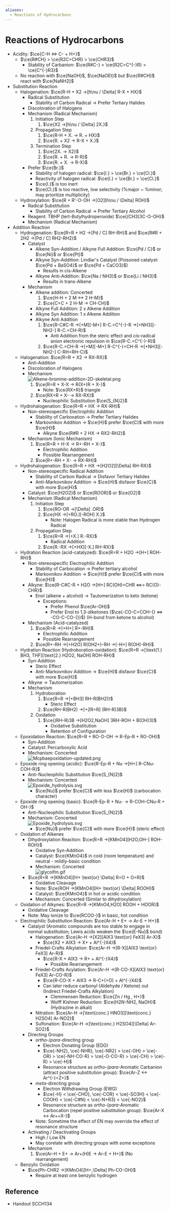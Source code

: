 ```yaml
---
aliases:
  - Reactions of Hydrocarbons
---
```


# Reactions of Hydrocarbons

- Acidity: $\ce{C-H <=> C- + H+}$
	- $\ce{R#CH} > \ce{R2C=CHR} > \ce{CHR3}$
		- Stability of Carbanion: $\ce{R#C-} > \ce{R2C=C^{-}R} > \ce{C^{-}R3}$
	- No reaction with $\ce{NaOH}$, $\ce{NaOEt}$ but $\ce{R#CH}$ react with $\ce{NaNH2}$
- Substitution Reaction
	- Halogenation: $\ce{R-H + X2 ->[h\nu / \Delta] R-X + HX}$
		- Radical Substitution
			- Stability of Carbon Radical → Prefer Tertiary Halides
		- Discoloration of Halogens
		- Mechanism (Radical Mechanism)
			1. Initiation Step
				1. $\ce{X2 ->[h\nu / \Delta] 2X.}$
			2. Propagation Step
				1. $\ce{R-H + X. -> R. + HX}$
				2. $\ce{R. + X2 -> R-X + X.}$
			3. Termination Step
				1. $\ce{2X. -> X2}$
				2. $\ce{R. + R. -> R-R}$
				3. $\ce{R. + X. -> R-X}$
		- Prefer $\ce{Br.}$
			- Stability of halogen radical: $\ce{I.} > \ce{Br.} > \ce{Cl.}$
			- Reactivity of halogen radical: $\ce{I.} < \ce{Br.} < \ce{Cl.}$
			- $\ce{I.}$ is too inert
			- $\ce{Cl.}$ is too reactive, low selectivity (%major ~ %minor; may prioritize multiplicity)
	- Hydroxylation: $\ce{R + R'-O-OH ->[O2][h\nu / \Delta] ROH}$
		- Radical Substitution
			- Stability of Carbon Radical → Prefer Tertiary Alcohol
		- Reagent: TBHP (tert-Butylhydroperoxide) $\ce{(CH3)3C-O-OH}$
		- Mechanism (Radical Mechanism)
- Addition Reaction
	- Hydrogenation: $\ce{R=R + H2 ->[Pd / C] RH-RH}$ and $\ce{R#R + 2H2 ->[Pd / C] RH2-RH2}$
		- Catalyst
			- Alkene Syn-Addition / Alkyne Full Addition: $\ce{Pd / C}$ or $\ce{Ni}$ or $\ce{Pt}$
			- Alkyne Syn-Addition: Lindlar's Catalyst (Poisoned catalyst: $\ce{Pd + BaSO4}$ or $\ce{Pd + CaCO3}$)
				- Results in cis-Alkene
			- Alkyne Anti-Addition: $\ce{Na / NH3}$ or $\ce{Li / NH3}$
				- Results in trans-Alkene
		- Mechanism
			- Alkene addition: Concerted
				1. $\ce{H-H + 2 M <-> 2 H-M}$
				2. $\ce{C=C + 2 H-M -> CH-CH}$
			- Alkyne Full Addition: 2 x Alkene Addition
			- Alkyne Syn Addition: 1 x Alkene Addition
			- Alkyne Anti Addition
				1. $\ce{R-C#C-R ->[+M][-M+] R-C.=C^{-}-R ->[+NH3][-NH2-] R-C.=CH-R}$
					- Anti Addition from the steric effect and *cis*-radical anion electronic repulsion in $\ce{R-C.=C^{-}-R}$
				2. $\ce{R-C.=CH-R ->[+M][-M+] R-C^{-}=CH-R ->[+NH3][-NH2-] C-RH=RH-C}$
	- Halogenation: $\ce{R=R + X2 -> RX-RX}$
		- Anti-Addition
		- Discoloration of Halogens
		- Mechanism  
		  ![Alkene-bromine-addition-2D-skeletal.png](https://upload.wikimedia.org/wikipedia/commons/3/33/Alkene-bromine-addition-2D-skeletal.png)
			1. $\ce{R=R + X-X -> R(X+)R + X-}$
				- Note: $\ce{RX+R}$ triangle
			2. $\ce{RX+R + X- -> RX-RX}$
				- Nucleophilic Substitution $\ce{S_{N}2}$
	- Hydrohalogenation: $\ce{R=R + HX -> RX-RH}$
		- Non-stereospecific Electrophilic Addition
			- Stability of Carboxation → Prefer Tertiary Halides
			- Markovnikov Addition → $\ce{H}$ prefer $\ce{C}$ with more $\ce{H}$
				- Alkyne $\ce{R#R + 2 HX -> RX2-RH2}$
		- Mechanism (Ionic Mechanism)
			1. $\ce{R=R + H-X -> R+-RH + X-}$
				- Electrophilic Addition
				- Possible Rearrangement
			2. $\ce{R+-RH + X- -> RX-RH}$
	- Hydrohalogenation: $\ce{R=R + HX ->[H2O2][\Delta] RH-RX}$
		- Non-stereospecific Radical Addition
			- Stability of Carbon Radical → Disfavor Tertiary Halides
			- Anti-Markovnikov Addition → $\ce{H}$ disfavor $\ce{C}$ with more $\ce{H}$
		- Catalyst: $\ce{H2O2}$ or $\ce{ROOR}$ or $\ce{O2}$
		- Mechanism (Radical Mechanism)
			1. Initiation Step
				1. $\ce{RO-OR ->[\Delta] .OR}$
				2. $\ce{HX ->[+RO.][-ROH] X.}$
					- Note: Halogen Radical is more stable than Hydrogen Radical
			2. Propagation Step
				1. $\ce{R=R ->[+X.] R.-RX}$
					- Radical Addition
				2. $\ce{R.-RX ->[+HX][-X.] RH-RX}$
	- Hydration Reaction (acid-catalyzed): $\ce{R=R + H2O ->[H+] ROH-RH}$
		- Non-stereospecific Electrophilic Addition
			- Stability of Carbocation → Prefer tertiary alcohol
			- Markovnikov Addition → $\ce{H}$ prefer $\ce{C}$ with more $\ce{H}$
		- Alkyne: $\ce{R-C#C-R + H2O ->[H+] RC(OH)=CHR <=>> RC(O)-CHR}$
			- Enol (alkene + alcohol) → Tautomerization to keto (ketone)
				- Exceptions:
					- Prefer Phenol $\ce{Ar-OH}$
					- Prefer Enol to 1,3-diketones ($\ce{-CO-C=COH-{} <=> -CO-C-CO-{}}$) (H-bond from ketone to alcohol)
		- Mechanism (Acid-catalyzed)
			1. $\ce{R=R ->[+H+] R+-RH}$
				- Electrophilic Addition
				- Possible Rearrangement
			2. $\ce{R+-RH ->[+H2O] R(OH2+)-RH ->[-H+] R(OH)-RH}$
	- Hydration Reaction (Hydroboration-oxidation): $\ce{R=R ->[\text{1.} BH3, THF][\text{2.} H2O2, NaOH] ROH-RH}$
		- Syn-Addition
			- Steric Effect
			- Anti-Markovnikov Addition → $\ce{H}$ disfavor $\ce{C}$ with more $\ce{H}$
		- Alkyne → Tautomerization
		- Mechanism
			1. Hydroboration
				1. $\ce{R=R ->[+BH3] RH-R(BH2)}$
					- Steric Effect
				2. $\ce{RH-R(BH2) ->[+2R=R] (RH-R)3B}$
			2. Oxidation
				1. $\ce{(RH-R)3B ->[H2O2,NaOH] 3RH-ROH + B(OH)3}$
					- Oxidative Substitution
					- Retention of Configuration
	 - Epoxidation Reaction: $\ce{R=R + RO-O-OH -> R-Ep-R + RO-OH}$
		 - Syn-Addition
		 - Catalyst: Percarboxylic Acid
		 - Mechanism: Concerted  
		   ![Mcpbaepoxidation-updated.png](https://upload.wikimedia.org/wikipedia/commons/5/5d/Mcpbaepoxidation-updated.png)
	 - Epoxide ring opening (acidic): $\ce{R-Ep-R + Nu ->[H+] R-CNu-COH-R}$
		 - Anti-Nucleophilic Substitution $\ce{S_{N}2}$
		 - Mechanism: Concerted  
		   ![Epoxide\_hydrolysis.svg](https://upload.wikimedia.org/wikipedia/commons/1/12/Epoxide_hydrolysis.svg)
			- $\ce{Nu}$ prefer $\ce{C}$ with less $\ce{H}$ (carbocation character)
	 - Epoxide ring opening (basic): $\ce{R-Ep-R + Nu- -> R-COH-CNu-R + OH-}$
		 - Anti-Nucleophilic Substitution $\ce{S_{N}2}$
		 - Mechanism: Concerted  
		   ![Epoxide\_hydrolysis.svg](https://upload.wikimedia.org/wikipedia/commons/1/12/Epoxide_hydrolysis.svg)
			 - $\ce{Nu}$ prefer $\ce{C}$ with more $\ce{H}$ (steric effect)
	 - Oxidation of Alkenes
		 - Dihydroxylation Reaction: $\ce{R=R ->[KMnO4][H2O,OH-] ROH-ROH}$
			 - Oxidative Syn-Addition
			 - Catalyst: $\ce{KMnO4}$ in cold (room temperature) and neutral - mildly-basic condition
			 - Mechanism: Concerted  
			   ![glycolfm.gif](https://www2.chemistry.msu.edu/faculty/reusch/virttxtjml/Images2/glycolfm.gif)
		 - $\ce{R=R ->[KMnO4][H+ \text{or} \Delta] R=O + O=R}$
			 - Oxidative Cleavage
			 - Note: $\ce{ROH ->[KMnO4][H+ \text{or} \Delta] ROOH}$
			 - Catalyst: $\ce{KMnO4}$ in hot or acidic condition
			 - Mechanism: Concerted (Similar to dihydroxylation)
	 - Oxidation of Alkynes: $\ce{R=R ->[KMnO4,H2O] ROOH + HOOR}$
		 - Oxidative Cleavage
		 - Note: May ionize to $\ce{RCOO-}$ in basic, hot condition
	 - Electrophilic Substitution Reaction: $\ce{Ar-H + E+ -> Ar-E + H+}$
		 - Catalyst (Aromatic compounds are too stable to engage in normal substitution; Lewis acids weaken the $\ce{E-Nu}$ bond)
			 - Halogenation: $\ce{Ar-H ->[X2][AlX3 \text{or} FeX3] Ar-X}$
				 - $\ce{X2 + AlX3 -> X+ + Al^{-}X4}$
			 - Friedel-Crafts Alkylation: $\ce{Ar-H ->[R-X][AlX3 \text{or} FeX3] Ar-R}$
				 - $\ce{R-X + AlX3 -> R+ + Al^{-}X4}$
					 - Possible Rearrangement
			 - Friedel-Crafts Acylation: $\ce{Ar-H ->[R-CO-X][AlX3 \text{or} FeX3] Ar-CO-R}$
				 - $\ce{R-CO-X + AlX3 -> R-C+(=O) + Al^{-}X4}$
				 - Can later reduce carbonyl (Aldehyde / Ketone) out (Indirect Friedel-Crafts Alkylation)
					 - Clemmensen Reduction: $\ce{Zn / Hg , H+}$
					 - Wolff Kishner Reduction: $\ce{H2N-NH2, NaOH}$ (Hydrazine in alkali)
			 - Nitration: $\ce{Ar-H ->[\text{conc.} HNO3][\text{conc.} H2SO4] Ar-NO2}$
			 - Sulfonation: $\ce{Ar-H ->[\text{conc.} H2SO4][\Delta] Ar-SO2}$
		 - Directing Groups
			 - *ortho*-/*para*-directing group
				 - Electron Donating Group (EDG)
				 - $\ce{-NH2}, \ce{-NHR}, \ce{-NR2} > \ce{-OH} > \ce{-OR} > \ce{-NH-CO-R} > \ce{-O-CO-R} > \ce{-CH} > \ce{-R} > \ce{-H}$
				 - Resonance structure as *ortho*-/*para*-Aromatic Carbanion (attract positive substitution group): $\ce{Ar-Z <-> Ar^{-}=Z+}$
			 - *meta*-directing group
				 - Electron Withdrawing Group (EWG)
				 - $\ce{-H} < \ce{-CHO}, \ce{-COR} < \ce{-SO3H} < \ce{-COOH} < \ce{-C#N} < \ce{-N+R3} < \ce{-NO2}$
				 - Resonance structure as *ortho*-/*para*-Aromatic Carbocation (repel positive substitution group): $\ce{Ar-X <-> Ar+=X-}$
			 - Note: Sometime the effect of EN may override the effect of resonance structure
		 - Activating / Deactivating Groups
			 - High / Low EN
			 - May corelate with directing groups with some exceptions
		 - Mechanism
			 1. $\ce{Ar-H + E+ -> Ar+(H)E -> Ar-E + H+}$ (No rearrangement)
	 - Benzylic Oxidation
		 - $\ce{Ph-CHR2 ->[KMnO4][H+,\Delta] Ph-CO-OH}$
			 - Require at least one benzylic hydrogen

## Reference

- Handout SCCH134
